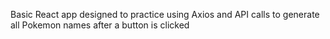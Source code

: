 Basic React app designed to practice using Axios and API calls to generate all Pokemon names after a button is clicked
